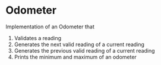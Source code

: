 # Odometer
Implementation of an Odometer that
1. Validates a reading
2. Generates the next valid reading of a current reading
3. Generates the previous valid reading of a current reading
4. Prints the minimum and maximum of an odometer
